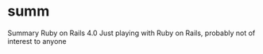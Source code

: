 # summ
Summary Ruby on Rails 4.0
Just playing with Ruby on Rails, probably not of interest to anyone

